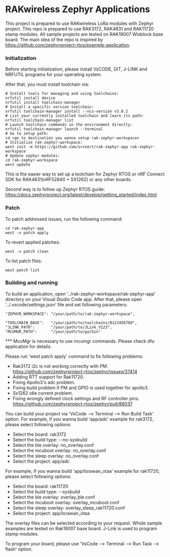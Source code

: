 RAKwireless Zephyr Applications
===

This project is prepared to use RAKwireless LoRa modules with Zephyr project. This repo is prepared to use RAK3172, RAK4631 and RAK11720 stamp modules. All sample projects are tested on RAK19007 Wisblock base board. The main idea of the repo is inspired by https://github.com/zephyrproject-rtos/example-application.

### Initialization
Before starting initialization, please install VsCODE, GIT, J-LINK and NRFUTIL programs for your operating system.

After that, you must install toolchain via:

```shell
# Install tools for managing and using toolchains:
nrfutil install device
nrfutil install toolchain-manager
# Install a specific version toolchain:
nrfutil toolchain-manager install --ncs-version v3.0.2
# List your currently installed toolchain and learn its path:
nrfutil toolchain-manager list
# Launch toolchain commands in the environment directly:
nrfutil toolchain-manager launch --terminal
# Go to setup path:
cd <go to destination you wanna setup rak-zephyr-workspace>
# Initialize rak-zephyr-workspace:
west init -m https://github.com/srcnert/rak-zephyr-app rak-zephyr-workspace
# Update zephyr modules:
cd rak-zephyr-workspace
west update
```

This is the easier way to set up a toolchain for Zephyr RTOS or nRF Connect SDK for RAK4631(nRF52840 + SX1262) or any other boards.

Second way is to follow up Zephyr RTOS guide:
https://docs.zephyrproject.org/latest/develop/getting_started/index.html

### Patch
To patch addressed issues, run the following command:
```shell
cd rak-zephyr-app
west -v patch apply
```

To revert applied patches:
```shell
west -v patch clean
```

To list patch files:
```shell
west patch list
```

### Building and running
To build an application, open '../rak-zephyr-workspace/rak-zephyr-app' directory on your Visual Studio Code app. After that, please open '../.vscode/settings.json' file and set following parameters:

```shell
"ZEPHYR_WORKSPACE": "/your/path/to/rak-zephyr-workspace",

"TOOLCHAIN_BASE":   "/your/path/to/toolchains/0123456789",
"JLINK_PATH":       "/your/path/to/JLink_V123",
"MCUMGR_PATH":      "/your/path/to/go/bin"
```

*** McuMgr is necessary to use mcumgr commands. Please check dfu application for details.

Please run 'west patch apply' command to fix following problems:
- Rak3172 i2c is not working correctly with PM. https://github.com/zephyrproject-rtos/zephyr/issues/37414
- Adding RTT support for Rak11720.
- Fixing Apollo3's adc problem.
- Fixing build problem if PM and GPIO is used together for apollo3.
- Sx1262 idle current problem.
- Fixing wrongly defined clock settings and RF controller pins. https://github.com/zephyrproject-rtos/zephyr/pull/86037

You can build your project via 'VsCode --> Terminal --> Run Build Task' option.
For example, if you wanna build 'app/adc' example for rak3172, please select following options:
- Select the board: rak3172
- Select the build type: --no-sysbuild
- Select the ble overlay: no_overlay.conf
- Select the mcuboot overlay: no_overlay.conf
- Select the sleep overlay: no_overlay.conf
- Select the project: app/adc

For example, if you wanna build 'app/lorawan_otaa' example for rak11720, please select following options:
- Select the board: rak11720
- Select the build type: --sysbuild
- Select the ble overlay: overlay_ble.conf
- Select the mcuboot overlay: overlay_mcuboot.conf
- Select the sleep overlay: overlay_sleep_rak11720.conf
- Select the project: app/lorawan_otaa

The overlay files can be selected according to your request. Whole sample examples are tested on Rak19007 base board. J-Link is used to program stamp modules.

To program your board, please use 'VsCode --> Terminal --> Run Task --> flash' option.
